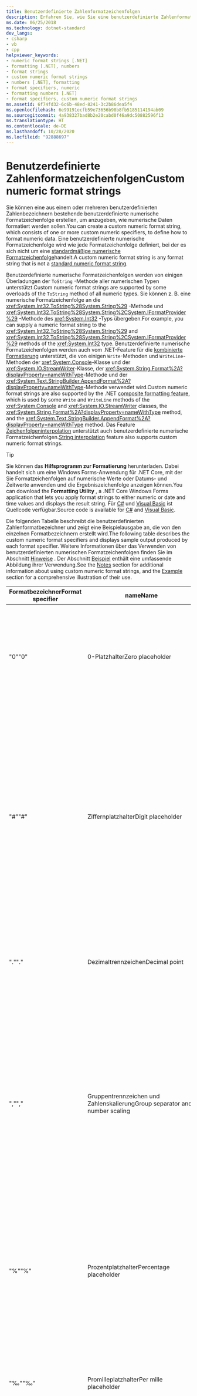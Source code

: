 ```yaml
---
title: Benutzerdefinierte Zahlenformatzeichenfolgen
description: Erfahren Sie, wie Sie eine benutzerdefinierte Zahlenformatzeichenfolge zum Formatieren numerischer Daten in .NET erstellen. Eine benutzerdefinierte Zahlenformatzeichenfolge verfügt über einen oder mehrere benutzerdefinierte numerische Spezifizierer.
ms.date: 06/25/2018
ms.technology: dotnet-standard
dev_langs:
- csharp
- vb
- cpp
helpviewer_keywords:
- numeric format strings [.NET]
- formatting [.NET], numbers
- format strings
- custom numeric format strings
- numbers [.NET], formatting
- format specifiers, numeric
- formatting numbers [.NET]
- format specifiers, custom numeric format strings
ms.assetid: 6f74fd32-6c6b-48ed-8241-3c2b86dea5f4
ms.openlocfilehash: 6e99191ecfb59e73656b98b8fb5185114194ab09
ms.sourcegitcommit: 4a938327bad8b2e20cabd0f46a9dc50882596f13
ms.translationtype: HT
ms.contentlocale: de-DE
ms.lasthandoff: 10/28/2020
ms.locfileid: "92888697"
---
```

# <a name="custom-numeric-format-strings"></a><span data-ttu-id="ec49f-104">Benutzerdefinierte Zahlenformatzeichenfolgen</span><span class="sxs-lookup"><span data-stu-id="ec49f-104">Custom numeric format strings</span></span>

<span data-ttu-id="ec49f-105">Sie können eine aus einem oder mehreren benutzerdefinierten Zahlenbezeichnern bestehende benutzerdefinierte numerische Formatzeichenfolge erstellen, um anzugeben, wie numerische Daten formatiert werden sollen.</span><span class="sxs-lookup"><span data-stu-id="ec49f-105">You can create a custom numeric format string, which consists of one or more custom numeric specifiers, to define how to format numeric data.</span></span> <span data-ttu-id="ec49f-106">Eine benutzerdefinierte numerische Formatzeichenfolge wird wie jede Formatzeichenfolge definiert, bei der es sich nicht um eine [standardmäßige numerische Formatzeichenfolge](standard-numeric-format-strings.md)handelt.</span><span class="sxs-lookup"><span data-stu-id="ec49f-106">A custom numeric format string is any format string that is not a [standard numeric format string](standard-numeric-format-strings.md).</span></span>

<span data-ttu-id="ec49f-107">Benutzerdefinierte numerische Formatzeichenfolgen werden von einigen Überladungen der `ToString` -Methode aller numerischen Typen unterstützt.</span><span class="sxs-lookup"><span data-stu-id="ec49f-107">Custom numeric format strings are supported by some overloads of the `ToString` method of all numeric types.</span></span> <span data-ttu-id="ec49f-108">Sie können z. B. eine numerische Formatzeichenfolge an die <xref:System.Int32.ToString%28System.String%29> -Methode und <xref:System.Int32.ToString%28System.String%2CSystem.IFormatProvider%29> -Methode des <xref:System.Int32> -Typs übergeben.</span><span class="sxs-lookup"><span data-stu-id="ec49f-108">For example, you can supply a numeric format string to the <xref:System.Int32.ToString%28System.String%29> and <xref:System.Int32.ToString%28System.String%2CSystem.IFormatProvider%29> methods of the <xref:System.Int32> type.</span></span> <span data-ttu-id="ec49f-109">Benutzerdefinierte numerische Formatzeichenfolgen werden auch vom .NET-Feature für die [kombinierte Formatierung](composite-formatting.md) unterstützt, die von einigen `Write`-Methoden und `WriteLine`-Methoden der <xref:System.Console>-Klasse und der <xref:System.IO.StreamWriter>-Klasse, der <xref:System.String.Format%2A?displayProperty=nameWithType>-Methode und der <xref:System.Text.StringBuilder.AppendFormat%2A?displayProperty=nameWithType>-Methode verwendet wird.</span><span class="sxs-lookup"><span data-stu-id="ec49f-109">Custom numeric format strings are also supported by the .NET [composite formatting feature](composite-formatting.md), which is used by some `Write` and `WriteLine` methods of the <xref:System.Console> and <xref:System.IO.StreamWriter> classes, the <xref:System.String.Format%2A?displayProperty=nameWithType> method, and the <xref:System.Text.StringBuilder.AppendFormat%2A?displayProperty=nameWithType> method.</span></span> <span data-ttu-id="ec49f-110">Das Feature [Zeichenfolgeninterpolation](../../csharp/language-reference/tokens/interpolated.md) unterstützt auch benutzerdefinierte numerische Formatzeichenfolgen.</span><span class="sxs-lookup"><span data-stu-id="ec49f-110">[String interpolation](../../csharp/language-reference/tokens/interpolated.md) feature also supports custom numeric format strings.</span></span>

> [!TIP]
> <span data-ttu-id="ec49f-111">Sie können das **Hilfsprogramm zur Formatierung** herunterladen. Dabei handelt sich um eine Windows Forms-Anwendung für .NET Core, mit der Sie Formatzeichenfolgen auf numerische Werte oder Datums- und Zeitwerte anwenden und die Ergebniszeichenfolge anzeigen können.</span><span class="sxs-lookup"><span data-stu-id="ec49f-111">You can download the **Formatting Utility** , a .NET Core Windows Forms application that lets you apply format strings to either numeric or date and time values and displays the result string.</span></span> <span data-ttu-id="ec49f-112">Für [C#](/samples/dotnet/samples/windowsforms-formatting-utility-cs) und [Visual Basic](/samples/dotnet/samples/windowsforms-formatting-utility-vb) ist Quellcode verfügbar.</span><span class="sxs-lookup"><span data-stu-id="ec49f-112">Source code is available for [C#](/samples/dotnet/samples/windowsforms-formatting-utility-cs) and [Visual Basic](/samples/dotnet/samples/windowsforms-formatting-utility-vb).</span></span>

<a name="table"></a> <span data-ttu-id="ec49f-113">Die folgenden Tabelle beschreibt die benutzerdefinierten Zahlenformatbezeichner und zeigt eine Beispielausgabe an, die von den einzelnen Formatbezeichnern erstellt wird.</span><span class="sxs-lookup"><span data-stu-id="ec49f-113">The following table describes the custom numeric format specifiers and displays sample output produced by each format specifier.</span></span> <span data-ttu-id="ec49f-114">Weitere Informationen über das Verwenden von benutzerdefinierten numerischen Formatzeichenfolgen finden Sie im Abschnitt [Hinweise](#NotesCustomFormatting) . Der Abschnitt [Beispiel](#example) enthält eine umfassende Abbildung ihrer Verwendung.</span><span class="sxs-lookup"><span data-stu-id="ec49f-114">See the [Notes](#NotesCustomFormatting) section for additional information about using custom numeric format strings, and the [Example](#example) section for a comprehensive illustration of their use.</span></span>

|<span data-ttu-id="ec49f-115">Formatbezeichner</span><span class="sxs-lookup"><span data-stu-id="ec49f-115">Format specifier</span></span>|<span data-ttu-id="ec49f-116">name</span><span class="sxs-lookup"><span data-stu-id="ec49f-116">Name</span></span>|<span data-ttu-id="ec49f-117">Beschreibung</span><span class="sxs-lookup"><span data-stu-id="ec49f-117">Description</span></span>|<span data-ttu-id="ec49f-118">Beispiele</span><span class="sxs-lookup"><span data-stu-id="ec49f-118">Examples</span></span>|
|----------------------|----------|-----------------|--------------|
|<span data-ttu-id="ec49f-119">"0"</span><span class="sxs-lookup"><span data-stu-id="ec49f-119">"0"</span></span>|<span data-ttu-id="ec49f-120">0-Platzhalter</span><span class="sxs-lookup"><span data-stu-id="ec49f-120">Zero placeholder</span></span>|<span data-ttu-id="ec49f-121">Ersetzt die Ziffer 0 ggf. durch eine entsprechende vorhandene Ziffer; andernfalls wird die Ziffer 0 in der Ergebniszeichenfolge angezeigt.</span><span class="sxs-lookup"><span data-stu-id="ec49f-121">Replaces the zero with the corresponding digit if one is present; otherwise, zero appears in the result string.</span></span><br /><br /> <span data-ttu-id="ec49f-122">Weitere Informationen finden Sie unter: [Der benutzerdefinierte Spezifizierer „0“](#Specifier0)</span><span class="sxs-lookup"><span data-stu-id="ec49f-122">More information: [The "0" Custom Specifier](#Specifier0).</span></span>|<span data-ttu-id="ec49f-123">1234.5678 ("00000") -> 01235</span><span class="sxs-lookup"><span data-stu-id="ec49f-123">1234.5678 ("00000") -> 01235</span></span><br /><br /> <span data-ttu-id="ec49f-124">0.45678 ("0.00", en-US) -> 0.46</span><span class="sxs-lookup"><span data-stu-id="ec49f-124">0.45678 ("0.00", en-US) -> 0.46</span></span><br /><br /> <span data-ttu-id="ec49f-125">0.45678 ("0.00", fr-FR) -> 0,46</span><span class="sxs-lookup"><span data-stu-id="ec49f-125">0.45678 ("0.00", fr-FR) -> 0,46</span></span>|
|<span data-ttu-id="ec49f-126">"#"</span><span class="sxs-lookup"><span data-stu-id="ec49f-126">"#"</span></span>|<span data-ttu-id="ec49f-127">Ziffernplatzhalter</span><span class="sxs-lookup"><span data-stu-id="ec49f-127">Digit placeholder</span></span>|<span data-ttu-id="ec49f-128">Ersetzt das "#"-Symbol ggf. durch eine entsprechende vorhandene Ziffer; andernfalls wird keine Ziffer in der Ergebniszeichenfolge angezeigt.</span><span class="sxs-lookup"><span data-stu-id="ec49f-128">Replaces the "#" symbol with the corresponding digit if one is present; otherwise, no digit appears in the result string.</span></span><br /><br /> <span data-ttu-id="ec49f-129">Beachten Sie, dass keine Ziffer in der Ergebniszeichenfolge angezeigt wird, wenn die entsprechende Ziffer in der Eingabezeichenfolge eine nicht signifikante 0 ist.</span><span class="sxs-lookup"><span data-stu-id="ec49f-129">Note that no digit appears in the result string if the corresponding digit in the input string is a non-significant 0.</span></span> <span data-ttu-id="ec49f-130">Zum Beispiel: 0003 ("####") -> 3.</span><span class="sxs-lookup"><span data-stu-id="ec49f-130">For example, 0003 ("####") -> 3.</span></span><br /><br /> <span data-ttu-id="ec49f-131">Weitere Informationen finden Sie unter: [Der benutzerdefinierte Spezifizierer „#“](#SpecifierD)</span><span class="sxs-lookup"><span data-stu-id="ec49f-131">More information: [The "#" Custom Specifier](#SpecifierD).</span></span>|<span data-ttu-id="ec49f-132">1234.5678 ("#####") -> 1235</span><span class="sxs-lookup"><span data-stu-id="ec49f-132">1234.5678 ("#####") -> 1235</span></span><br /><br /> <span data-ttu-id="ec49f-133">0.45678 ("#.##", en-US) -> .46</span><span class="sxs-lookup"><span data-stu-id="ec49f-133">0.45678 ("#.##", en-US) -> .46</span></span><br /><br /> <span data-ttu-id="ec49f-134">0.45678 ("#.##", fr-FR) -> ,46</span><span class="sxs-lookup"><span data-stu-id="ec49f-134">0.45678 ("#.##", fr-FR) -> ,46</span></span>|
|<span data-ttu-id="ec49f-135">"."</span><span class="sxs-lookup"><span data-stu-id="ec49f-135">"."</span></span>|<span data-ttu-id="ec49f-136">Dezimaltrennzeichen</span><span class="sxs-lookup"><span data-stu-id="ec49f-136">Decimal point</span></span>|<span data-ttu-id="ec49f-137">Bestimmt die Position des Dezimaltrennzeichens in der Ergebniszeichenfolge.</span><span class="sxs-lookup"><span data-stu-id="ec49f-137">Determines the location of the decimal separator in the result string.</span></span><br /><br /> <span data-ttu-id="ec49f-138">Weitere Informationen finden Sie unter: [Der benutzerdefinierte Bezeichner "."](#SpecifierPt).</span><span class="sxs-lookup"><span data-stu-id="ec49f-138">More information: [The "." Custom Specifier](#SpecifierPt).</span></span>|<span data-ttu-id="ec49f-139">0.45678 ("0.00", en-US) -> 0.46</span><span class="sxs-lookup"><span data-stu-id="ec49f-139">0.45678 ("0.00", en-US) -> 0.46</span></span><br /><br /> <span data-ttu-id="ec49f-140">0.45678 ("0.00", fr-FR) -> 0,46</span><span class="sxs-lookup"><span data-stu-id="ec49f-140">0.45678 ("0.00", fr-FR) -> 0,46</span></span>|
|<span data-ttu-id="ec49f-141">","</span><span class="sxs-lookup"><span data-stu-id="ec49f-141">","</span></span>|<span data-ttu-id="ec49f-142">Gruppentrennzeichen und Zahlenskalierung</span><span class="sxs-lookup"><span data-stu-id="ec49f-142">Group separator and number scaling</span></span>|<span data-ttu-id="ec49f-143">Das Zeichen wird sowohl als Bezeichner für Gruppentrennzeichen als auch als Bezeichner für Zahlenskalierung verwendet.</span><span class="sxs-lookup"><span data-stu-id="ec49f-143">Serves as both a group separator and a number scaling specifier.</span></span> <span data-ttu-id="ec49f-144">Bei einer Verwendung als Bezeichner für Gruppentrennzeichen wird ein lokalisiertes Trennzeichen zwischen die einzelnen Gruppen eingefügt.</span><span class="sxs-lookup"><span data-stu-id="ec49f-144">As a group separator, it inserts a localized group separator character between each group.</span></span> <span data-ttu-id="ec49f-145">Bei einer Verwendung als Bezeichner für Zahlenskalierung wird eine Zahl für jedes angegebene Zeichen durch 1000 geteilt.</span><span class="sxs-lookup"><span data-stu-id="ec49f-145">As a number scaling specifier, it divides a number by 1000 for each comma specified.</span></span><br /><br /> <span data-ttu-id="ec49f-146">Weitere Informationen finden Sie unter: [Der benutzerdefinierte Spezifizierer „,“](#SpecifierTh)</span><span class="sxs-lookup"><span data-stu-id="ec49f-146">More information: [The "," Custom Specifier](#SpecifierTh).</span></span>|<span data-ttu-id="ec49f-147">Bezeichner für Gruppentrennzeichen:</span><span class="sxs-lookup"><span data-stu-id="ec49f-147">Group separator specifier:</span></span><br /><br /> <span data-ttu-id="ec49f-148">2147483647 ("##,#", en-US) -> 2,147,483,647</span><span class="sxs-lookup"><span data-stu-id="ec49f-148">2147483647 ("##,#", en-US) -> 2,147,483,647</span></span><br /><br /> <span data-ttu-id="ec49f-149">2147483647 ("##,#", es-ES) -> 2.147.483.647</span><span class="sxs-lookup"><span data-stu-id="ec49f-149">2147483647 ("##,#", es-ES) -> 2.147.483.647</span></span><br /><br /> <span data-ttu-id="ec49f-150">Bezeichner für Zahlenskalierung:</span><span class="sxs-lookup"><span data-stu-id="ec49f-150">Scaling specifier:</span></span><br /><br /> <span data-ttu-id="ec49f-151">2147483647 ("#,#,,", en-US) -> 2,147</span><span class="sxs-lookup"><span data-stu-id="ec49f-151">2147483647 ("#,#,,", en-US) -> 2,147</span></span><br /><br /> <span data-ttu-id="ec49f-152">2147483647 ("#,#,,", es-ES) -> 2.147</span><span class="sxs-lookup"><span data-stu-id="ec49f-152">2147483647 ("#,#,,", es-ES) -> 2.147</span></span>|
|<span data-ttu-id="ec49f-153">"%"</span><span class="sxs-lookup"><span data-stu-id="ec49f-153">"%"</span></span>|<span data-ttu-id="ec49f-154">Prozentplatzhalter</span><span class="sxs-lookup"><span data-stu-id="ec49f-154">Percentage placeholder</span></span>|<span data-ttu-id="ec49f-155">Multipliziert eine Zahl mit 100 und fügt ein lokalisiertes Prozentsymbol in die Ergebniszeichenfolge ein.</span><span class="sxs-lookup"><span data-stu-id="ec49f-155">Multiplies a number by 100 and inserts a localized percentage symbol in the result string.</span></span><br /><br /> <span data-ttu-id="ec49f-156">Weitere Informationen finden Sie unter: [Der benutzerdefinierte Spezifizierer „%“](#SpecifierPct)</span><span class="sxs-lookup"><span data-stu-id="ec49f-156">More information: [The "%" Custom Specifier](#SpecifierPct).</span></span>|<span data-ttu-id="ec49f-157">0.3697 ("%#0.00", en-US) -> %36.97</span><span class="sxs-lookup"><span data-stu-id="ec49f-157">0.3697 ("%#0.00", en-US) -> %36.97</span></span><br /><br /> <span data-ttu-id="ec49f-158">0.3697 ("%#0.00", el-GR) -> %36,97</span><span class="sxs-lookup"><span data-stu-id="ec49f-158">0.3697 ("%#0.00", el-GR) -> %36,97</span></span><br /><br /> <span data-ttu-id="ec49f-159">0.3697 ("##.0 %", en-US) -> 37.0 %</span><span class="sxs-lookup"><span data-stu-id="ec49f-159">0.3697 ("##.0 %", en-US) -> 37.0 %</span></span><br /><br /> <span data-ttu-id="ec49f-160">0.3697 ("##.0 %", el-GR) -> 37,0 %</span><span class="sxs-lookup"><span data-stu-id="ec49f-160">0.3697 ("##.0 %", el-GR) -> 37,0 %</span></span>|
|<span data-ttu-id="ec49f-161">"‰"</span><span class="sxs-lookup"><span data-stu-id="ec49f-161">"‰"</span></span>|<span data-ttu-id="ec49f-162">Promilleplatzhalter</span><span class="sxs-lookup"><span data-stu-id="ec49f-162">Per mille placeholder</span></span>|<span data-ttu-id="ec49f-163">Multipliziert eine Zahl mit 1000 und fügt ein lokalisiertes Promillesymbol in die Ergebniszeichenfolge ein.</span><span class="sxs-lookup"><span data-stu-id="ec49f-163">Multiplies a number by 1000 and inserts a localized per mille symbol in the result string.</span></span><br /><br /> <span data-ttu-id="ec49f-164">Weitere Informationen finden Sie unter: [Der benutzerdefinierte Spezifizierer „‰“](#SpecifierPerMille)</span><span class="sxs-lookup"><span data-stu-id="ec49f-164">More information: [The "‰" Custom Specifier](#SpecifierPerMille).</span></span>|<span data-ttu-id="ec49f-165">0.03697 ("#0.00‰", en-US) -> 36.97‰</span><span class="sxs-lookup"><span data-stu-id="ec49f-165">0.03697 ("#0.00‰", en-US) -> 36.97‰</span></span><br /><br /> <span data-ttu-id="ec49f-166">0.03697 ("#0.00‰", ru-RU) -> 36,97‰</span><span class="sxs-lookup"><span data-stu-id="ec49f-166">0.03697 ("#0.00‰", ru-RU) -> 36,97‰</span></span>|
|<span data-ttu-id="ec49f-167">"E0"</span><span class="sxs-lookup"><span data-stu-id="ec49f-167">"E0"</span></span><br /><br /> <span data-ttu-id="ec49f-168">"E+0"</span><span class="sxs-lookup"><span data-stu-id="ec49f-168">"E+0"</span></span><br /><br /> <span data-ttu-id="ec49f-169">"E-0"</span><span class="sxs-lookup"><span data-stu-id="ec49f-169">"E-0"</span></span><br /><br /> <span data-ttu-id="ec49f-170">"E0"</span><span class="sxs-lookup"><span data-stu-id="ec49f-170">"e0"</span></span><br /><br /> <span data-ttu-id="ec49f-171">"E+0"</span><span class="sxs-lookup"><span data-stu-id="ec49f-171">"e+0"</span></span><br /><br /> <span data-ttu-id="ec49f-172">"E-0"</span><span class="sxs-lookup"><span data-stu-id="ec49f-172">"e-0"</span></span>|<span data-ttu-id="ec49f-173">Exponentialschreibweise</span><span class="sxs-lookup"><span data-stu-id="ec49f-173">Exponential notation</span></span>|<span data-ttu-id="ec49f-174">Formatiert das Ergebnis mit der Exponentialschreibweise, wenn mindestens einmal 0 (null) darauf folgt.</span><span class="sxs-lookup"><span data-stu-id="ec49f-174">If followed by at least one 0 (zero), formats the result using exponential notation.</span></span> <span data-ttu-id="ec49f-175">Die Groß- oder Kleinschreibung ("E" oder "e") gibt die Schreibweise des Symbols für den Exponenten in der Ergebniszeichenfolge an.</span><span class="sxs-lookup"><span data-stu-id="ec49f-175">The case of "E" or "e" indicates the case of the exponent symbol in the result string.</span></span> <span data-ttu-id="ec49f-176">Die Anzahl der Nullen, die auf das Zeichen "E" oder auf das Zeichen "e" folgen, bestimmt die Mindestanzahl der Ziffern im Exponenten.</span><span class="sxs-lookup"><span data-stu-id="ec49f-176">The number of zeros following the "E" or "e" character determines the minimum number of digits in the exponent.</span></span> <span data-ttu-id="ec49f-177">Ein Pluszeichen (+) gibt an, dass dem Exponenten immer ein Vorzeichen vorausgeht.</span><span class="sxs-lookup"><span data-stu-id="ec49f-177">A plus sign (+) indicates that a sign character always precedes the exponent.</span></span> <span data-ttu-id="ec49f-178">Ein Minuszeichen (-) gibt an, dass nur negativen Exponenten ein Vorzeichen vorausgeht.</span><span class="sxs-lookup"><span data-stu-id="ec49f-178">A minus sign (-) indicates that a sign character precedes only negative exponents.</span></span><br /><br /> <span data-ttu-id="ec49f-179">Weitere Informationen finden Sie unter: [Die benutzerdefinierten Spezifizierer „E“ und „e“](#SpecifierExponent)</span><span class="sxs-lookup"><span data-stu-id="ec49f-179">More information: [The "E" and "e" Custom Specifiers](#SpecifierExponent).</span></span>|<span data-ttu-id="ec49f-180">987654 ("#0.0e0") -> 98.8e4</span><span class="sxs-lookup"><span data-stu-id="ec49f-180">987654 ("#0.0e0") -> 98.8e4</span></span><br /><br /> <span data-ttu-id="ec49f-181">1503.92311 ("0.0##e+00") -> 1.504e+03</span><span class="sxs-lookup"><span data-stu-id="ec49f-181">1503.92311 ("0.0##e+00") -> 1.504e+03</span></span><br /><br /> <span data-ttu-id="ec49f-182">1.8901385E-16 ("0.0e+00") -> 1.9e-16</span><span class="sxs-lookup"><span data-stu-id="ec49f-182">1.8901385E-16 ("0.0e+00") -> 1.9e-16</span></span>|
|<span data-ttu-id="ec49f-183">"\\"</span><span class="sxs-lookup"><span data-stu-id="ec49f-183">"\\"</span></span>|<span data-ttu-id="ec49f-184">Escapezeichen</span><span class="sxs-lookup"><span data-stu-id="ec49f-184">Escape character</span></span>|<span data-ttu-id="ec49f-185">Das Zeichen, das auf das Escapezeichen folgt, wird als Literal und nicht als benutzerdefinierter Formatbezeichner interpretiert.</span><span class="sxs-lookup"><span data-stu-id="ec49f-185">Causes the next character to be interpreted as a literal rather than as a custom format specifier.</span></span><br /><br /> <span data-ttu-id="ec49f-186">Weitere Informationen finden Sie unter: [Das Escapezeichen „\\“](#SpecifierEscape)</span><span class="sxs-lookup"><span data-stu-id="ec49f-186">More information: [The "\\" Escape Character](#SpecifierEscape).</span></span>|<span data-ttu-id="ec49f-187">987654 ("\\###00\\#") -> #987654#</span><span class="sxs-lookup"><span data-stu-id="ec49f-187">987654 ("\\###00\\#") -> #987654#</span></span>|
|<span data-ttu-id="ec49f-188">' *Zeichenfolge* '</span><span class="sxs-lookup"><span data-stu-id="ec49f-188">' *string* '</span></span><br /><br /> <span data-ttu-id="ec49f-189">" *Zeichenfolge* "</span><span class="sxs-lookup"><span data-stu-id="ec49f-189">" *string* "</span></span>|<span data-ttu-id="ec49f-190">Zeichenfolgenliteraltrennzeichen</span><span class="sxs-lookup"><span data-stu-id="ec49f-190">Literal string delimiter</span></span>|<span data-ttu-id="ec49f-191">Gibt an, dass die eingeschlossenen Zeichen unverändert in die Ergebniszeichenfolge kopiert werden sollen.</span><span class="sxs-lookup"><span data-stu-id="ec49f-191">Indicates that the enclosed characters should be copied to the result string unchanged.</span></span><br/><br/><span data-ttu-id="ec49f-192">Weitere Informationen finden Sie unter: [Zeichenliterale](#character-literals)</span><span class="sxs-lookup"><span data-stu-id="ec49f-192">More information: [Character literals](#character-literals).</span></span>|<span data-ttu-id="ec49f-193">68 ("#' Grad'") > 68 Grad</span><span class="sxs-lookup"><span data-stu-id="ec49f-193">68 ("# 'degrees'") -> 68 degrees</span></span><br /><br /> <span data-ttu-id="ec49f-194">68 ("#' Grad'") -> 68 Grad</span><span class="sxs-lookup"><span data-stu-id="ec49f-194">68 ("#' degrees'") -> 68 degrees</span></span>|
|<span data-ttu-id="ec49f-195">;</span><span class="sxs-lookup"><span data-stu-id="ec49f-195">;</span></span>|<span data-ttu-id="ec49f-196">Abschnittstrennzeichen</span><span class="sxs-lookup"><span data-stu-id="ec49f-196">Section separator</span></span>|<span data-ttu-id="ec49f-197">Definiert Abschnitte mit separaten Formatzeichenfolgen für positive und negative Zahlen sowie Nullen.</span><span class="sxs-lookup"><span data-stu-id="ec49f-197">Defines sections with separate format strings for positive, negative, and zero numbers.</span></span><br /><br /> <span data-ttu-id="ec49f-198">Weitere Informationen finden Sie unter: [Das Abschnittstrennzeichen „;“](#SectionSeparator)</span><span class="sxs-lookup"><span data-stu-id="ec49f-198">More information: [The ";" Section Separator](#SectionSeparator).</span></span>|<span data-ttu-id="ec49f-199">12.345 ("#0.0#;(#0.0#);-\0-") -> 12.35</span><span class="sxs-lookup"><span data-stu-id="ec49f-199">12.345 ("#0.0#;(#0.0#);-\0-") -> 12.35</span></span><br /><br /> <span data-ttu-id="ec49f-200">0 ("#0.0#;(#0.0#);-\0-") -> -0-</span><span class="sxs-lookup"><span data-stu-id="ec49f-200">0 ("#0.0#;(#0.0#);-\0-") -> -0-</span></span><br /><br /> <span data-ttu-id="ec49f-201">-12.345 ("#0.0#;(#0.0#);-\0-") -> (12.35)</span><span class="sxs-lookup"><span data-stu-id="ec49f-201">-12.345 ("#0.0#;(#0.0#);-\0-") -> (12.35)</span></span><br /><br /> <span data-ttu-id="ec49f-202">12.345 ("#0.0#;(#0.0#)") -> 12.35</span><span class="sxs-lookup"><span data-stu-id="ec49f-202">12.345 ("#0.0#;(#0.0#)") -> 12.35</span></span><br /><br /> <span data-ttu-id="ec49f-203">0 ("#0.0#;(#0.0#)") -> 0.0</span><span class="sxs-lookup"><span data-stu-id="ec49f-203">0 ("#0.0#;(#0.0#)") -> 0.0</span></span><br /><br /> <span data-ttu-id="ec49f-204">-12.345 ("#0.0#;(#0.0#)") -> (12.35)</span><span class="sxs-lookup"><span data-stu-id="ec49f-204">-12.345 ("#0.0#;(#0.0#)") -> (12.35)</span></span>|
|<span data-ttu-id="ec49f-205">Andere</span><span class="sxs-lookup"><span data-stu-id="ec49f-205">Other</span></span>|<span data-ttu-id="ec49f-206">Alle anderen Zeichen</span><span class="sxs-lookup"><span data-stu-id="ec49f-206">All other characters</span></span>|<span data-ttu-id="ec49f-207">Das Zeichen wird unverändert in die Ergebniszeichenfolge kopiert.</span><span class="sxs-lookup"><span data-stu-id="ec49f-207">The character is copied to the result string unchanged.</span></span><br/><br/><span data-ttu-id="ec49f-208">Weitere Informationen finden Sie unter: [Zeichenliterale](#character-literals)</span><span class="sxs-lookup"><span data-stu-id="ec49f-208">More information: [Character literals](#character-literals).</span></span>|<span data-ttu-id="ec49f-209">68 ("# °") -> 68 °</span><span class="sxs-lookup"><span data-stu-id="ec49f-209">68 ("# °") -> 68 °</span></span>|

<span data-ttu-id="ec49f-210">Die folgenden Abschnitte enthalten ausführliche Informationen zu den einzelnen benutzerdefinierten Zahlenformatbezeichnern.</span><span class="sxs-lookup"><span data-stu-id="ec49f-210">The following sections provide detailed information about each of the custom numeric format specifiers.</span></span>

[!INCLUDE[C# interactive-note](~/includes/csharp-interactive-partial-note.md)]

<a name="Specifier0"></a>

## <a name="the-0-custom-specifier"></a><span data-ttu-id="ec49f-211">Der benutzerdefinierte Bezeichner „0“</span><span class="sxs-lookup"><span data-stu-id="ec49f-211">The "0" custom specifier</span></span>

<span data-ttu-id="ec49f-212">Der benutzerdefinierte Formatbezeichner "0" dient als 0-Platzhalterzeichen.</span><span class="sxs-lookup"><span data-stu-id="ec49f-212">The "0" custom format specifier serves as a zero-placeholder symbol.</span></span> <span data-ttu-id="ec49f-213">Wenn der zu formatierende Wert über eine Ziffer an der Stelle verfügt, an der die Ziffer 0 in der Formatzeichenfolge steht, wird diese Ziffer in die Ergebniszeichenfolge kopiert; andernfalls erscheint die Ziffer 0 in der Ergebniszeichenfolge.</span><span class="sxs-lookup"><span data-stu-id="ec49f-213">If the value that is being formatted has a digit in the position where the zero appears in the format string, that digit is copied to the result string; otherwise, a zero appears in the result string.</span></span> <span data-ttu-id="ec49f-214">Die Positionen der Ziffer 0, die am weitesten links vor dem Dezimaltrennzeichen steht, und die Position der Ziffer 0, die am weitesten rechts hinter dem Dezimaltrennzeichen steht, bestimmen den Bereich der Ziffern, die immer in der Ergebniszeichenfolge enthalten sind.</span><span class="sxs-lookup"><span data-stu-id="ec49f-214">The position of the leftmost zero before the decimal point and the rightmost zero after the decimal point determines the range of digits that are always present in the result string.</span></span>

<span data-ttu-id="ec49f-215">Mit dem Bezeichner "00" wird der Wert immer auf die direkt dem Dezimaltrennzeichen vorausgehende Zahl aufgerundet.</span><span class="sxs-lookup"><span data-stu-id="ec49f-215">The "00" specifier causes the value to be rounded to the nearest digit preceding the decimal, where rounding away from zero is always used.</span></span> <span data-ttu-id="ec49f-216">Eine Formatierung des Werts 34.5 mit "00" ergibt z. B. den Wert 35.</span><span class="sxs-lookup"><span data-stu-id="ec49f-216">For example, formatting 34.5 with "00" would result in the value 35.</span></span>

<span data-ttu-id="ec49f-217">Im folgenden Beispiel werden mehrere Werte angezeigt, die mit benutzerdefinierten Formatzeichenfolgen formatiert werden, in denen 0-Platzhalter enthalten sind.</span><span class="sxs-lookup"><span data-stu-id="ec49f-217">The following example displays several values that are formatted by using custom format strings that include zero placeholders.</span></span>

[!code-cpp[Formatting.Numeric.Custom#1](../../../samples/snippets/cpp/VS_Snippets_CLR/formatting.numeric.custom/cpp/custom.cpp#1)]
[!code-csharp[Formatting.Numeric.Custom#1](../../../samples/snippets/csharp/VS_Snippets_CLR/formatting.numeric.custom/cs/custom.cs#1)]
[!code-vb[Formatting.Numeric.Custom#1](../../../samples/snippets/visualbasic/VS_Snippets_CLR/formatting.numeric.custom/vb/Custom.vb#1)]

[<span data-ttu-id="ec49f-218">Zurück zur Tabelle</span><span class="sxs-lookup"><span data-stu-id="ec49f-218">Back to table</span></span>](#table)

<a name="SpecifierD"></a>

## <a name="the--custom-specifier"></a><span data-ttu-id="ec49f-219">Der benutzerdefinierte Bezeichner „#“</span><span class="sxs-lookup"><span data-stu-id="ec49f-219">The "#" custom specifier</span></span>

<span data-ttu-id="ec49f-220">Der benutzerdefinierte Bezeichner "#" dient als Platzhaltersymbol für Ziffern.</span><span class="sxs-lookup"><span data-stu-id="ec49f-220">The "#" custom format specifier serves as a digit-placeholder symbol.</span></span> <span data-ttu-id="ec49f-221">Wenn der zu formatierende Wert über eine Ziffer an der Stelle verfügt, an der das "#"-Symbol in der Formatzeichenfolge steht, wird diese Ziffer in die Ergebniszeichenfolge kopiert.</span><span class="sxs-lookup"><span data-stu-id="ec49f-221">If the value that is being formatted has a digit in the position where the "#" symbol appears in the format string, that digit is copied to the result string.</span></span> <span data-ttu-id="ec49f-222">Andernfalls wird an dieser Position nichts in der Ergebniszeichenfolge gespeichert.</span><span class="sxs-lookup"><span data-stu-id="ec49f-222">Otherwise, nothing is stored in that position in the result string.</span></span>

<span data-ttu-id="ec49f-223">Beachten Sie, dass dieser Bezeichner nie die Ziffer 0 anzeigt, wenn es sich nicht um eine signifikante Ziffer handelt, auch wenn die Ziffer 0 die einzige Ziffer in der Zeichenfolge ist.</span><span class="sxs-lookup"><span data-stu-id="ec49f-223">Note that this specifier never displays a zero that is not a significant digit, even if zero is the only digit in the string.</span></span> <span data-ttu-id="ec49f-224">Die Ziffer 0 wird nur angezeigt, wenn es sich um eine signifikante Ziffer in der angezeigten Zahl handelt.</span><span class="sxs-lookup"><span data-stu-id="ec49f-224">It will display zero only if it is a significant digit in the number that is being displayed.</span></span>

<span data-ttu-id="ec49f-225">Mit der Formatzeichenfolge "##" wird der Wert immer auf die direkt dem Dezimaltrennzeichen vorausgehende Zahl aufgerundet.</span><span class="sxs-lookup"><span data-stu-id="ec49f-225">The "##" format string causes the value to be rounded to the nearest digit preceding the decimal, where rounding away from zero is always used.</span></span> <span data-ttu-id="ec49f-226">Eine Formatierung des Werts 34.5 mit "##" ergibt z. B. den Wert 35.</span><span class="sxs-lookup"><span data-stu-id="ec49f-226">For example, formatting 34.5 with "##" would result in the value 35.</span></span>

<span data-ttu-id="ec49f-227">Im folgenden Beispiel werden mehrere Werte angezeigt, die mit benutzerdefinierten Formatzeichenfolgen formatiert werden, in denen Ziffernplatzhalter enthalten sind.</span><span class="sxs-lookup"><span data-stu-id="ec49f-227">The following example displays several values that are formatted by using custom format strings that include digit placeholders.</span></span>

[!code-cpp[Formatting.Numeric.Custom#2](../../../samples/snippets/cpp/VS_Snippets_CLR/formatting.numeric.custom/cpp/custom.cpp#2)]
[!code-csharp[Formatting.Numeric.Custom#2](../../../samples/snippets/csharp/VS_Snippets_CLR/formatting.numeric.custom/cs/custom.cs#2)]
[!code-vb[Formatting.Numeric.Custom#2](../../../samples/snippets/visualbasic/VS_Snippets_CLR/formatting.numeric.custom/vb/Custom.vb#2)]

<span data-ttu-id="ec49f-228">Verwenden Sie das Feature für die [zusammengesetzte Formatierung](composite-formatting.md) , und geben Sie eine Feldbreite an, wie im folgenden Beispiel veranschaulicht, um eine Ergebniszeichenfolge zurückzugeben, in der fehlende Ziffern oder führende Nullen durch Leerzeichen ersetzt werden.</span><span class="sxs-lookup"><span data-stu-id="ec49f-228">To return a result string in which absent digits or leading zeroes are replaced by spaces, use the [composite formatting feature](composite-formatting.md) and specify a field width, as the following example illustrates.</span></span>

[!code-cpp[Formatting.Numeric.Custom#12](../../../samples/snippets/cpp/VS_Snippets_CLR/formatting.numeric.custom/cpp/SpaceOrDigit1.cpp#12)]
[!code-csharp[Formatting.Numeric.Custom#12](../../../samples/snippets/csharp/VS_Snippets_CLR/formatting.numeric.custom/cs/SpaceOrDigit1.cs#12)]
[!code-vb[Formatting.Numeric.Custom#12](../../../samples/snippets/visualbasic/VS_Snippets_CLR/formatting.numeric.custom/vb/SpaceOrDigit1.vb#12)]

[<span data-ttu-id="ec49f-229">Zurück zur Tabelle</span><span class="sxs-lookup"><span data-stu-id="ec49f-229">Back to table</span></span>](#table)

<a name="SpecifierPt"></a>

## <a name="the--custom-specifier"></a><span data-ttu-id="ec49f-230">Der benutzerdefinierte Bezeichner „.“</span><span class="sxs-lookup"><span data-stu-id="ec49f-230">The "." custom specifier</span></span>

<span data-ttu-id="ec49f-231">Der benutzerdefinierte Formatbezeichner "." fügt ein lokalisiertes Dezimaltrennzeichen in die Ergebniszeichenfolge ein.</span><span class="sxs-lookup"><span data-stu-id="ec49f-231">The "." custom format specifier inserts a localized decimal separator into the result string.</span></span> <span data-ttu-id="ec49f-232">Der erste Punkt in der Formatzeichenfolge bestimmt die Position des Dezimaltrennzeichens im formatierten Wert; alle weiteren Punkte werden ignoriert.</span><span class="sxs-lookup"><span data-stu-id="ec49f-232">The first period in the format string determines the location of the decimal separator in the formatted value; any additional periods are ignored.</span></span>

<span data-ttu-id="ec49f-233">Das Zeichen, das als Dezimaltrennzeichen in der Ergebniszeichenfolge verwendet wird, wird von der <xref:System.Globalization.NumberFormatInfo.NumberDecimalSeparator%2A> -Eigenschaft des <xref:System.Globalization.NumberFormatInfo> -Objekts festgelegt, das die Formatierung steuert; es muss nicht immer ein Punkt sein.</span><span class="sxs-lookup"><span data-stu-id="ec49f-233">The character that is used as the decimal separator in the result string is not always a period; it is determined by the <xref:System.Globalization.NumberFormatInfo.NumberDecimalSeparator%2A> property of the <xref:System.Globalization.NumberFormatInfo> object that controls formatting.</span></span>

<span data-ttu-id="ec49f-234">Im folgenden Beispiel wird der "."-Formatbezeichner verwendet, um die Position des Dezimalzeichens in mehreren Ergebniszeichenfolgeketten zu definieren.</span><span class="sxs-lookup"><span data-stu-id="ec49f-234">The following example uses the "." format specifier to define the location of the decimal point in several result strings.</span></span>

[!code-cpp[Formatting.Numeric.Custom#3](../../../samples/snippets/cpp/VS_Snippets_CLR/formatting.numeric.custom/cpp/custom.cpp#3)]
[!code-csharp[Formatting.Numeric.Custom#3](../../../samples/snippets/csharp/VS_Snippets_CLR/formatting.numeric.custom/cs/custom.cs#3)]
[!code-vb[Formatting.Numeric.Custom#3](../../../samples/snippets/visualbasic/VS_Snippets_CLR/formatting.numeric.custom/vb/Custom.vb#3)]

[<span data-ttu-id="ec49f-235">Zurück zur Tabelle</span><span class="sxs-lookup"><span data-stu-id="ec49f-235">Back to table</span></span>](#table)

<a name="SpecifierTh"></a>

## <a name="the--custom-specifier"></a><span data-ttu-id="ec49f-236">Der benutzerdefinierte Bezeichner „,“</span><span class="sxs-lookup"><span data-stu-id="ec49f-236">The "," custom specifier</span></span>

<span data-ttu-id="ec49f-237">Das Zeichen "," dient sowohl als Bezeichner für Gruppentrennzeichen als auch als Bezeichner für Zahlenskalierung.</span><span class="sxs-lookup"><span data-stu-id="ec49f-237">The "," character serves as both a group separator and a number scaling specifier.</span></span>

- <span data-ttu-id="ec49f-238">Gruppentrennzeichen: Wenn mindestens ein Komma zwischen zwei Ziffernplatzhaltern (0 oder #) angegeben ist, das die ganzzahligen Ziffern einer Zahl formatiert, wird zwischen jeder Zahlengruppe im ganzzahligen Teil der Ausgabe ein Gruppentrennzeichen eingefügt.</span><span class="sxs-lookup"><span data-stu-id="ec49f-238">Group separator: If one or more commas are specified between two digit placeholders (0 or #) that format the integral digits of a number, a group separator character is inserted between each number group in the integral part of the output.</span></span>

  <span data-ttu-id="ec49f-239">Die <xref:System.Globalization.NumberFormatInfo.NumberGroupSeparator%2A> -Eigenschaft und die <xref:System.Globalization.NumberFormatInfo.NumberGroupSizes%2A> -Eigenschaft des aktuellen <xref:System.Globalization.NumberFormatInfo> -Objekts bestimmen das als Zahlengruppentrennzeichen verwendete Zeichen und die Größe der einzelnen Zahlengruppen.</span><span class="sxs-lookup"><span data-stu-id="ec49f-239">The <xref:System.Globalization.NumberFormatInfo.NumberGroupSeparator%2A> and <xref:System.Globalization.NumberFormatInfo.NumberGroupSizes%2A> properties of the current <xref:System.Globalization.NumberFormatInfo> object determine the character used as the number group separator and the size of each number group.</span></span> <span data-ttu-id="ec49f-240">Wenn z. B. zum Formatieren der Zahl 1000 die Zeichenfolge "#,#" und die invariante Kultur verwendet werden, lautet die Ausgabe "1,000".</span><span class="sxs-lookup"><span data-stu-id="ec49f-240">For example, if the string "#,#" and the invariant culture are used to format the number 1000, the output is "1,000".</span></span>

- <span data-ttu-id="ec49f-241">Zahlenskalierungsspezifizierer: Wenn direkt links neben dem expliziten oder impliziten Dezimaltrennzeichen mindestens ein Komma angegeben wird, wird die zu formatierende Zahl bei jedem Vorkommen eines Kommas durch 1000 dividiert.</span><span class="sxs-lookup"><span data-stu-id="ec49f-241">Number scaling specifier: If one or more commas are specified immediately to the left of the explicit or implicit decimal point, the number to be formatted is divided by 1000 for each comma.</span></span> <span data-ttu-id="ec49f-242">Wenn z. B. zum Formatieren der Zahl 100 Millionen die Zeichenfolge "0,," verwendet wird, lautet die Ausgabe "100".</span><span class="sxs-lookup"><span data-stu-id="ec49f-242">For example, if the string "0,," is used to format the number 100 million, the output is "100".</span></span>

<span data-ttu-id="ec49f-243">Sie können in der gleichen Formatzeichenfolge sowohl Bezeichner für Gruppentrennzeichen als auch für Zahlenskalierung verwenden.</span><span class="sxs-lookup"><span data-stu-id="ec49f-243">You can use group separator and number scaling specifiers in the same format string.</span></span> <span data-ttu-id="ec49f-244">Wenn z. B. zum Formatieren der Zahl 1 Milliarde die Zeichenfolge "#,0,," und die invariante Kultur verwendet werden, lautet die Ausgabe "1,000".</span><span class="sxs-lookup"><span data-stu-id="ec49f-244">For example, if the string "#,0,," and the invariant culture are used to format the number one billion, the output is "1,000".</span></span>

<span data-ttu-id="ec49f-245">Im folgenden Beispiel wird die Verwendung des Kommas als Gruppentrennzeichen veranschaulicht.</span><span class="sxs-lookup"><span data-stu-id="ec49f-245">The following example illustrates the use of the comma as a group separator.</span></span>

[!code-cpp[Formatting.Numeric.Custom#4](../../../samples/snippets/cpp/VS_Snippets_CLR/formatting.numeric.custom/cpp/custom.cpp#4)]
[!code-csharp[Formatting.Numeric.Custom#4](../../../samples/snippets/csharp/VS_Snippets_CLR/formatting.numeric.custom/cs/custom.cs#4)]
[!code-vb[Formatting.Numeric.Custom#4](../../../samples/snippets/visualbasic/VS_Snippets_CLR/formatting.numeric.custom/vb/Custom.vb#4)]

<span data-ttu-id="ec49f-246">Das folgende Beispiel veranschaulicht der Verwendung des Kommas als Bezeichner für die Zahlenskalierung.</span><span class="sxs-lookup"><span data-stu-id="ec49f-246">The following example illustrates the use of the comma as a specifier for number scaling.</span></span>

[!code-cpp[Formatting.Numeric.Custom#5](../../../samples/snippets/cpp/VS_Snippets_CLR/formatting.numeric.custom/cpp/custom.cpp#5)]
[!code-csharp[Formatting.Numeric.Custom#5](../../../samples/snippets/csharp/VS_Snippets_CLR/formatting.numeric.custom/cs/custom.cs#5)]
[!code-vb[Formatting.Numeric.Custom#5](../../../samples/snippets/visualbasic/VS_Snippets_CLR/formatting.numeric.custom/vb/Custom.vb#5)]

[<span data-ttu-id="ec49f-247">Zurück zur Tabelle</span><span class="sxs-lookup"><span data-stu-id="ec49f-247">Back to table</span></span>](#table)

<a name="SpecifierPct"></a>

## <a name="the--custom-specifier"></a><span data-ttu-id="ec49f-248">Der benutzerdefinierte Bezeichner „%“</span><span class="sxs-lookup"><span data-stu-id="ec49f-248">The "%" custom specifier</span></span>

<span data-ttu-id="ec49f-249">Wenn eine Formatzeichenfolge ein Prozentzeichen (%) enthält, wird die Zahl vor dem Formatieren mit 100 multipliziert.</span><span class="sxs-lookup"><span data-stu-id="ec49f-249">A percent sign (%) in a format string causes a number to be multiplied by 100 before it is formatted.</span></span> <span data-ttu-id="ec49f-250">Das lokalisierte Prozentzeichen wird in der Zahl an der Stelle eingefügt, an der % in der Formatzeichenfolge steht.</span><span class="sxs-lookup"><span data-stu-id="ec49f-250">The localized percent symbol is inserted in the number at the location where the % appears in the format string.</span></span> <span data-ttu-id="ec49f-251">Das verwendete Prozentzeichen wird von der <xref:System.Globalization.NumberFormatInfo.PercentSymbol%2A> -Eigenschaft des aktuellen <xref:System.Globalization.NumberFormatInfo> -Objekts definiert.</span><span class="sxs-lookup"><span data-stu-id="ec49f-251">The percent character used is defined by the <xref:System.Globalization.NumberFormatInfo.PercentSymbol%2A> property of the current <xref:System.Globalization.NumberFormatInfo> object.</span></span>

<span data-ttu-id="ec49f-252">Im folgenden Beispiel werden mehrere benutzerdefinierte Formatzeichenfolgen definiert, in denen der benutzerdefinierte Bezeichner "%" enthalten ist.</span><span class="sxs-lookup"><span data-stu-id="ec49f-252">The following example defines several custom format strings that include the "%" custom specifier.</span></span>

[!code-cpp[Formatting.Numeric.Custom#6](../../../samples/snippets/cpp/VS_Snippets_CLR/formatting.numeric.custom/cpp/custom.cpp#6)]
[!code-csharp[Formatting.Numeric.Custom#6](../../../samples/snippets/csharp/VS_Snippets_CLR/formatting.numeric.custom/cs/custom.cs#6)]
[!code-vb[Formatting.Numeric.Custom#6](../../../samples/snippets/visualbasic/VS_Snippets_CLR/formatting.numeric.custom/vb/Custom.vb#6)]

[<span data-ttu-id="ec49f-253">Zurück zur Tabelle</span><span class="sxs-lookup"><span data-stu-id="ec49f-253">Back to table</span></span>](#table)

<a name="SpecifierPerMille"></a>

## <a name="the--custom-specifier"></a><span data-ttu-id="ec49f-254">Der benutzerdefinierte Bezeichner „‰“</span><span class="sxs-lookup"><span data-stu-id="ec49f-254">The "‰" custom specifier</span></span>

<span data-ttu-id="ec49f-255">Wenn eine Formatzeichenfolge ein Promillezeichen (‰ oder \u2030) enthält, wird die Zahl vor dem Formatieren mit 1.000 multipliziert.</span><span class="sxs-lookup"><span data-stu-id="ec49f-255">A per mille character (‰ or \u2030) in a format string causes a number to be multiplied by 1000 before it is formatted.</span></span> <span data-ttu-id="ec49f-256">Das entsprechende Promillesymbol wird in der Rückgabezeichenfolge an der Stelle eingefügt, an der das Symbol ‰ in der Formatzeichenfolge steht.</span><span class="sxs-lookup"><span data-stu-id="ec49f-256">The appropriate per mille symbol is inserted in the returned string at the location where the ‰ symbol appears in the format string.</span></span> <span data-ttu-id="ec49f-257">Das verwendete Promillezeichen wird von der <xref:System.Globalization.NumberFormatInfo.PerMilleSymbol%2A?displayProperty=nameWithType> -Eigenschaft des Objekts definiert, das kulturspezifische Formatierungsinformationen zur Verfügung stellt.</span><span class="sxs-lookup"><span data-stu-id="ec49f-257">The per mille character used is defined by the <xref:System.Globalization.NumberFormatInfo.PerMilleSymbol%2A?displayProperty=nameWithType> property of the object that provides culture-specific formatting information.</span></span>

<span data-ttu-id="ec49f-258">Im folgenden Beispiel wird eine benutzerdefinierte Formatzeichenfolge mit dem benutzerdefinierten Bezeichner "‰" definiert.</span><span class="sxs-lookup"><span data-stu-id="ec49f-258">The following example defines a custom format string that includes the "‰" custom specifier.</span></span>

[!code-cpp[Formatting.Numeric.Custom#9](../../../samples/snippets/cpp/VS_Snippets_CLR/formatting.numeric.custom/cpp/custom.cpp#9)]
[!code-csharp[Formatting.Numeric.Custom#9](../../../samples/snippets/csharp/VS_Snippets_CLR/formatting.numeric.custom/cs/custom.cs#9)]
[!code-vb[Formatting.Numeric.Custom#9](../../../samples/snippets/visualbasic/VS_Snippets_CLR/formatting.numeric.custom/vb/Custom.vb#9)]

[<span data-ttu-id="ec49f-259">Zurück zur Tabelle</span><span class="sxs-lookup"><span data-stu-id="ec49f-259">Back to table</span></span>](#table)

<a name="SpecifierExponent"></a>

## <a name="the-e-and-e-custom-specifiers"></a><span data-ttu-id="ec49f-260">Die benutzerdefinierten Bezeichner „E“ und „e“</span><span class="sxs-lookup"><span data-stu-id="ec49f-260">The "E" and "e" custom specifiers</span></span>

<span data-ttu-id="ec49f-261">Wenn die Formatzeichenfolge die Zeichenfolge "E", "E+", "E-", "e", "e+" oder "e-" enthält und direkt danach mindestens einmal die Ziffer 0, wird die Zahl mit der wissenschaftlichen Notation formatiert und ein "E" bzw. "e" zwischen der Zahl und dem Exponenten eingefügt.</span><span class="sxs-lookup"><span data-stu-id="ec49f-261">If any of the strings "E", "E+", "E-", "e", "e+", or "e-" are present in the format string and are followed immediately by at least one zero, the number is formatted by using scientific notation with an "E" or "e" inserted between the number and the exponent.</span></span> <span data-ttu-id="ec49f-262">Die Anzahl der Nullen nach dem Bezeichner für die wissenschaftliche Notation bestimmt die Mindestanzahl der Ziffern, die für den Exponenten ausgegeben werden.</span><span class="sxs-lookup"><span data-stu-id="ec49f-262">The number of zeros following the scientific notation indicator determines the minimum number of digits to output for the exponent.</span></span> <span data-ttu-id="ec49f-263">Das "E+"-Format und das "e+"-Format geben an, dass immer ein Vorzeichen (Plus oder Minus) vor dem Exponenten steht.</span><span class="sxs-lookup"><span data-stu-id="ec49f-263">The "E+" and "e+" formats indicate that a plus sign or minus sign should always precede the exponent.</span></span> <span data-ttu-id="ec49f-264">Die Formate "E", "E-", "e" oder "e-" geben an, dass nur vor negativen Exponenten ein Vorzeichen steht.</span><span class="sxs-lookup"><span data-stu-id="ec49f-264">The "E", "E-", "e", or "e-" formats indicate that a sign character should precede only negative exponents.</span></span>

<span data-ttu-id="ec49f-265">Im folgenden Beispiel werden mehrere numerische Werte mit den Bezeichnern für die wissenschaftliche Notation formatiert.</span><span class="sxs-lookup"><span data-stu-id="ec49f-265">The following example formats several numeric values using the specifiers for scientific notation.</span></span>

[!code-cpp[Formatting.Numeric.Custom#7](../../../samples/snippets/cpp/VS_Snippets_CLR/formatting.numeric.custom/cpp/custom.cpp#7)]
[!code-csharp[Formatting.Numeric.Custom#7](../../../samples/snippets/csharp/VS_Snippets_CLR/formatting.numeric.custom/cs/custom.cs#7)]
[!code-vb[Formatting.Numeric.Custom#7](../../../samples/snippets/visualbasic/VS_Snippets_CLR/formatting.numeric.custom/vb/Custom.vb#7)]

[<span data-ttu-id="ec49f-266">Zurück zur Tabelle</span><span class="sxs-lookup"><span data-stu-id="ec49f-266">Back to table</span></span>](#table)

<a name="SpecifierEscape"></a>

## <a name="the--escape-character"></a><span data-ttu-id="ec49f-267">Das Escapezeichen \\</span><span class="sxs-lookup"><span data-stu-id="ec49f-267">The "\\" escape character</span></span>

<span data-ttu-id="ec49f-268">Die Symbole "#", "0", ".", ",", "%" und "‰" in einer Formatzeichenfolge werden als Formatbezeichner und nicht als Literalzeichen interpretiert.</span><span class="sxs-lookup"><span data-stu-id="ec49f-268">The "#", "0", ".", ",", "%", and "‰" symbols in a format string are interpreted as format specifiers rather than as literal characters.</span></span> <span data-ttu-id="ec49f-269">Je nach Position in einer benutzerdefinierten Formatzeichenfolge können das Zeichen "E" bzw. "e" und die Symbole "+" und "-" auch als Formatbezeichner interpretiert werden.</span><span class="sxs-lookup"><span data-stu-id="ec49f-269">Depending on their position in a custom format string, the uppercase and lowercase "E" as well as the + and - symbols may also be interpreted as format specifiers.</span></span>

<span data-ttu-id="ec49f-270">Um zu verhindern, dass ein Zeichen als Formatbezeichner interpretiert wird, können Sie einen umgekehrten Schrägstrich als Escapezeichen voranstellen.</span><span class="sxs-lookup"><span data-stu-id="ec49f-270">To prevent a character from being interpreted as a format specifier, you can precede it with a backslash, which is the escape character.</span></span> <span data-ttu-id="ec49f-271">Das Escapezeichen gibt an, dass das folgende Zeichen ein Zeichenliteral ist, das unverändert in der Ergebniszeichenfolge enthalten sein soll.</span><span class="sxs-lookup"><span data-stu-id="ec49f-271">The escape character signifies that the following character is a character literal that should be included in the result string unchanged.</span></span>

<span data-ttu-id="ec49f-272">Um einen umgekehrten Schrägstrich in eine Ergebniszeichenfolge einzuschließen, müssen Sie diesen mit einem weiteren umgekehrten Schrägstrich versehen, der als Escapezeichen dient (`\\`).</span><span class="sxs-lookup"><span data-stu-id="ec49f-272">To include a backslash in a result string, you must escape it with another backslash (`\\`).</span></span>

> [!NOTE]
> <span data-ttu-id="ec49f-273">Einige Compiler, z. B. C++- und C#-Compiler, interpretieren möglicherweise auch einen einzelnen umgekehrten Schrägstrich als Escapezeichen.</span><span class="sxs-lookup"><span data-stu-id="ec49f-273">Some compilers, such as the C++ and C# compilers, may also interpret a single backslash character as an escape character.</span></span> <span data-ttu-id="ec49f-274">Um sicherzustellen, dass eine Zeichenfolge bei der Formatierung ordnungsgemäß interpretiert wird, können Sie der Zeichenfolge in C# das Literalzeichen für wörtliche Zeichenfolgen (@-Zeichen) voranstellen, oder Sie können jedem umgekehrten Schrägstrich in C# und C++ einen weiteren umgekehrten Schrägstrich voranstellen.</span><span class="sxs-lookup"><span data-stu-id="ec49f-274">To ensure that a string is interpreted correctly when formatting, you can use the verbatim string literal character (the @ character) before the string in C#, or add another backslash character before each backslash in C# and C++.</span></span> <span data-ttu-id="ec49f-275">Beide Verfahren werden im folgenden C#-Codebeispiel veranschaulicht.</span><span class="sxs-lookup"><span data-stu-id="ec49f-275">The following C# example illustrates both approaches.</span></span>

<span data-ttu-id="ec49f-276">Im folgenden Beispiel wird das Escapezeichen verwendet, um zu verhindern, dass der Formatierungsvorgang die Zeichen „#“, „0“ und „\\“ als Escapezeichen oder als Formatspezifizierer interpretiert.</span><span class="sxs-lookup"><span data-stu-id="ec49f-276">The following example uses the escape character to prevent the formatting operation from interpreting the "#", "0", and "\\" characters as either escape characters or format specifiers.</span></span> <span data-ttu-id="ec49f-277">In den C#-Beispielen wird ein zusätzlicher umgekehrter Schrägstrich verwendet, um sicherzustellen, dass ein umgekehrter Schrägstrich als Literalzeichen interpretiert wird.</span><span class="sxs-lookup"><span data-stu-id="ec49f-277">The C# examples uses an additional backslash to ensure that a backslash is interpreted as a literal character.</span></span>

[!code-cpp[Formatting.Numeric.Custom#11](../../../samples/snippets/cpp/VS_Snippets_CLR/formatting.numeric.custom/cpp/escape1.cpp#11)]
[!code-csharp-interactive[Formatting.Numeric.Custom#11](../../../samples/snippets/csharp/VS_Snippets_CLR/formatting.numeric.custom/cs/escape1.cs#11)]
[!code-vb[Formatting.Numeric.Custom#11](../../../samples/snippets/visualbasic/VS_Snippets_CLR/formatting.numeric.custom/vb/escape1.vb#11)]

[<span data-ttu-id="ec49f-278">Zurück zur Tabelle</span><span class="sxs-lookup"><span data-stu-id="ec49f-278">Back to table</span></span>](#table)

<a name="SectionSeparator"></a>

## <a name="the--section-separator"></a><span data-ttu-id="ec49f-279">Das Abschnittstrennzeichen „;“</span><span class="sxs-lookup"><span data-stu-id="ec49f-279">The ";" section separator</span></span>

<span data-ttu-id="ec49f-280">Das Semikolon (;) ist ein bedingter Formatbezeichner, der Zahlen unterschiedlich formatiert, je nachdem, ob sein Wert positiv, negativ oder 0 (null) ist.</span><span class="sxs-lookup"><span data-stu-id="ec49f-280">The semicolon (;) is a conditional format specifier that applies different formatting to a number depending on whether its value is positive, negative, or zero.</span></span> <span data-ttu-id="ec49f-281">Dafür kann eine benutzerdefinierte Formatzeichenfolge bis zu drei durch Semikolons getrennte Abschnitte enthalten.</span><span class="sxs-lookup"><span data-stu-id="ec49f-281">To produce this behavior, a custom format string can contain up to three sections separated by semicolons.</span></span> <span data-ttu-id="ec49f-282">Diese Abschnitte werden in der folgenden Tabelle beschrieben.</span><span class="sxs-lookup"><span data-stu-id="ec49f-282">These sections are described in the following table.</span></span>

|<span data-ttu-id="ec49f-283">Anzahl der Abschnitte</span><span class="sxs-lookup"><span data-stu-id="ec49f-283">Number of sections</span></span>|<span data-ttu-id="ec49f-284">Beschreibung</span><span class="sxs-lookup"><span data-stu-id="ec49f-284">Description</span></span>|
|------------------------|-----------------|
|<span data-ttu-id="ec49f-285">Ein Abschnitt</span><span class="sxs-lookup"><span data-stu-id="ec49f-285">One section</span></span>|<span data-ttu-id="ec49f-286">Die Formatzeichenfolge gilt für alle Werte.</span><span class="sxs-lookup"><span data-stu-id="ec49f-286">The format string applies to all values.</span></span>|
|<span data-ttu-id="ec49f-287">Zwei Abschnitte</span><span class="sxs-lookup"><span data-stu-id="ec49f-287">Two sections</span></span>|<span data-ttu-id="ec49f-288">Der erste Abschnitt gilt für positive Werte und Nullen, der zweite Abschnitt für negative Werte.</span><span class="sxs-lookup"><span data-stu-id="ec49f-288">The first section applies to positive values and zeros, and the second section applies to negative values.</span></span><br /><br /> <span data-ttu-id="ec49f-289">Wenn die zu formatierende Zahl negativ ist, aber nach dem Runden entsprechend dem Format im zweiten Abschnitt 0 ist, wird die resultierende 0 entsprechend dem ersten Abschnitt formatiert.</span><span class="sxs-lookup"><span data-stu-id="ec49f-289">If the number to be formatted is negative, but becomes zero after rounding according to the format in the second section, the resulting zero is formatted according to the first section.</span></span>|
|<span data-ttu-id="ec49f-290">Drei Abschnitte</span><span class="sxs-lookup"><span data-stu-id="ec49f-290">Three sections</span></span>|<span data-ttu-id="ec49f-291">Der erste Abschnitt gilt für positive Werte, der zweite Abschnitt für negative Werte und der dritte Abschnitt für Nullen.</span><span class="sxs-lookup"><span data-stu-id="ec49f-291">The first section applies to positive values, the second section applies to negative values, and the third section applies to zeros.</span></span><br /><br /> <span data-ttu-id="ec49f-292">Wenn der zweite Abschnitt leer ist (zwischen den Semikolons wird nichts angegeben), wird der erste Abschnitt auf alle Werte angewendet, die nicht 0 (null) sind.</span><span class="sxs-lookup"><span data-stu-id="ec49f-292">The second section can be left empty (by having nothing between the semicolons), in which case the first section applies to all nonzero values.</span></span><br /><br /> <span data-ttu-id="ec49f-293">Wenn die zu formatierende Zahl nicht 0 ist, aber nach dem Runden entsprechend dem Format im ersten oder im zweiten Abschnitt 0 ist, wird die resultierende 0 entsprechend dem dritten Abschnitt formatiert.</span><span class="sxs-lookup"><span data-stu-id="ec49f-293">If the number to be formatted is nonzero, but becomes zero after rounding according to the format in the first or second section, the resulting zero is formatted according to the third section.</span></span>|

<span data-ttu-id="ec49f-294">Abschnittstrennzeichen ignorieren alle bereits vorhandenen Formatierungen für Zahlen, wenn der letzte Wert formatiert wird.</span><span class="sxs-lookup"><span data-stu-id="ec49f-294">Section separators ignore any preexisting formatting associated with a number when the final value is formatted.</span></span> <span data-ttu-id="ec49f-295">Negative Werte werden z. B. immer ohne Minuszeichen angezeigt, wenn Abschnittstrennzeichen verwendet werden.</span><span class="sxs-lookup"><span data-stu-id="ec49f-295">For example, negative values are always displayed without a minus sign when section separators are used.</span></span> <span data-ttu-id="ec49f-296">Wenn der letzte formatierte Wert ein Minuszeichen aufweisen soll, muss das Minuszeichen explizit als Teil des benutzerdefinierten Formatbezeichners aufgenommen werden.</span><span class="sxs-lookup"><span data-stu-id="ec49f-296">If you want the final formatted value to have a minus sign, you should explicitly include the minus sign as part of the custom format specifier.</span></span>

<span data-ttu-id="ec49f-297">Im folgenden Beispiel wird der Formatbezeichner ";" verwendet, um positive und negative Zahlen sowie Nullen unterschiedlich zu formatieren.</span><span class="sxs-lookup"><span data-stu-id="ec49f-297">The following example uses the ";" format specifier to format positive, negative, and zero numbers differently.</span></span>

[!code-cpp[Formatting.Numeric.Custom#8](../../../samples/snippets/cpp/VS_Snippets_CLR/formatting.numeric.custom/cpp/custom.cpp#8)]
[!code-csharp-interactive[Formatting.Numeric.Custom#8](../../../samples/snippets/csharp/VS_Snippets_CLR/formatting.numeric.custom/cs/custom.cs#8)]
[!code-vb[Formatting.Numeric.Custom#8](../../../samples/snippets/visualbasic/VS_Snippets_CLR/formatting.numeric.custom/vb/Custom.vb#8)]

[<span data-ttu-id="ec49f-298">Zurück zur Tabelle</span><span class="sxs-lookup"><span data-stu-id="ec49f-298">Back to table</span></span>](#table)

## <a name="character-literals"></a><span data-ttu-id="ec49f-299">Zeichenliterale</span><span class="sxs-lookup"><span data-stu-id="ec49f-299">Character literals</span></span>

<span data-ttu-id="ec49f-300">Formatbezeichner, die in einer benutzerdefinierten numerischen Formatzeichenfolge auftreten, werden immer als Formatierungszeichen, nicht als Literalzeichen interpretiert.</span><span class="sxs-lookup"><span data-stu-id="ec49f-300">Format specifiers that appear in a custom numeric format string are always interpreted as formatting characters and never as literal characters.</span></span> <span data-ttu-id="ec49f-301">Dies beinhaltet die folgenden Zeichen:</span><span class="sxs-lookup"><span data-stu-id="ec49f-301">This includes the following characters:</span></span>

- [<span data-ttu-id="ec49f-302">0</span><span class="sxs-lookup"><span data-stu-id="ec49f-302">0</span></span>](#Specifier0)
- [\#](#SpecifierD)
- [%](#SpecifierPct)
- [<span data-ttu-id="ec49f-303">‰</span><span class="sxs-lookup"><span data-stu-id="ec49f-303">‰</span></span>](#SpecifierPerMille)
- <span data-ttu-id="ec49f-304">'</span><span class="sxs-lookup"><span data-stu-id="ec49f-304">'</span></span>
- [\\](#SpecifierEscape)
- [<span data-ttu-id="ec49f-305">.</span><span class="sxs-lookup"><span data-stu-id="ec49f-305">.</span></span>](#SpecifierPt)
- [<span data-ttu-id="ec49f-306">,</span><span class="sxs-lookup"><span data-stu-id="ec49f-306">,</span></span>](#SpecifierTh)
- <span data-ttu-id="ec49f-307">[E oder e](#SpecifierExponent), je nach Position in der Formatzeichenfolge.</span><span class="sxs-lookup"><span data-stu-id="ec49f-307">[E or e](#SpecifierExponent), depending on its position in the format string.</span></span>

<span data-ttu-id="ec49f-308">Alle anderen Zeichen werden immer als Zeichenliterale interpretiert und bei einem Formatierungsvorgang unverändert in die Ergebniszeichenfolge übernommen.</span><span class="sxs-lookup"><span data-stu-id="ec49f-308">All other characters are always interpreted as character literals and, in a formatting operation, are included in the result string unchanged.</span></span>  <span data-ttu-id="ec49f-309">In einem Analysevorgang müssen die Zeichen exakt den Zeichen in der Eingabezeichenfolge entsprechen, beim Vergleich wird die Groß- und Kleinschreibung beachtet.</span><span class="sxs-lookup"><span data-stu-id="ec49f-309">In a parsing operation, they must match the characters in the input string exactly; the comparison is case-sensitive.</span></span>

<span data-ttu-id="ec49f-310">In folgendem Beispiel wird eine häufige Verwendung von Literalzeicheneinheiten (in diesem Fall Tausender) veranschaulicht:</span><span class="sxs-lookup"><span data-stu-id="ec49f-310">The following example illustrates one common use of literal character units (in this case, thousands):</span></span>

[!code-csharp-interactive[literal characters](~/samples/snippets/csharp/VS_Snippets_CLR/formatting.numeric.custom/literal2.cs#1)]
[!code-vb[literal characters](~/samples/snippets/visualbasic/VS_Snippets_CLR/formatting.numeric.custom/literal2.vb#1)]

<span data-ttu-id="ec49f-311">Es gibt zwei Möglichkeiten, um anzugeben, dass Zeichen nicht als Formatierungszeichen, sondern als Literalzeichen interpretiert werden sollen, damit sie in eine Ergebniszeichenfolge eingeschlossen oder in einer Eingabezeichenfolge erfolgreich analysiert werden können:</span><span class="sxs-lookup"><span data-stu-id="ec49f-311">There are two ways to indicate that characters are to be interpreted as literal characters and not as formatting characters, so that they can be included in a result string or successfully parsed in an input string:</span></span>

- <span data-ttu-id="ec49f-312">Durch Versehen eines Formatierungszeichens mit Escapezeichen.</span><span class="sxs-lookup"><span data-stu-id="ec49f-312">By escaping a formatting character.</span></span> <span data-ttu-id="ec49f-313">Weitere Informationen finden Sie unter [Das Escapezeichen \\](#SpecifierEscape).</span><span class="sxs-lookup"><span data-stu-id="ec49f-313">For more information, see [The "\\" escape character](#SpecifierEscape).</span></span>

- <span data-ttu-id="ec49f-314">Durch Einschließen der gesamten Literalzeichenfolge in Apostrophe.</span><span class="sxs-lookup"><span data-stu-id="ec49f-314">By enclosing the entire literal string in quotation apostrophes.</span></span>

<span data-ttu-id="ec49f-315">In folgendem Beispiel werden beide Ansätze verwendet, um reservierte Zeichen in eine benutzerdefinierte numerische Formatzeichenfolge einzufügen.</span><span class="sxs-lookup"><span data-stu-id="ec49f-315">The following example uses both approaches to include reserved characters in a custom numeric format string.</span></span>

[!code-csharp-interactive[including reserved characters](~/samples/snippets/csharp/VS_Snippets_CLR/formatting.numeric.custom/literal1.cs#1)]
[!code-vb[including reserved characters](~/samples/snippets/visualbasic/VS_Snippets_CLR/formatting.numeric.custom/literal1.vb#1)]

<a name="NotesCustomFormatting"></a>

## <a name="notes"></a><span data-ttu-id="ec49f-316">Hinweise</span><span class="sxs-lookup"><span data-stu-id="ec49f-316">Notes</span></span>

### <a name="floating-point-infinities-and-nan"></a><span data-ttu-id="ec49f-317">Unendlichkeiten und NaN bei Gleitkommawerten</span><span class="sxs-lookup"><span data-stu-id="ec49f-317">Floating-Point infinities and NaN</span></span>

<span data-ttu-id="ec49f-318">Wenn der Wert eines <xref:System.Single> -Gleitkommatyps oder eines <xref:System.Double> -Gleitkommatyps positiv unendlich, negativ unendlich oder keine Zahl (Not a Number, NaN) ist, handelt es sich bei der formatierten Zeichenfolge unabhängig von der Formatzeichenfolge um den Wert der entsprechenden <xref:System.Globalization.NumberFormatInfo.PositiveInfinitySymbol%2A>-Eigenschaft, <xref:System.Globalization.NumberFormatInfo.NegativeInfinitySymbol%2A>-Eigenschaft oder <xref:System.Globalization.NumberFormatInfo.NaNSymbol%2A> -Eigenschaft, die durch das derzeit gültige <xref:System.Globalization.NumberFormatInfo> -Objekt angegeben wird.</span><span class="sxs-lookup"><span data-stu-id="ec49f-318">Regardless of the format string, if the value of a <xref:System.Single> or <xref:System.Double> floating-point type is positive infinity, negative infinity, or not a number (NaN), the formatted string is the value of the respective <xref:System.Globalization.NumberFormatInfo.PositiveInfinitySymbol%2A>, <xref:System.Globalization.NumberFormatInfo.NegativeInfinitySymbol%2A>, or <xref:System.Globalization.NumberFormatInfo.NaNSymbol%2A> property specified by the currently applicable <xref:System.Globalization.NumberFormatInfo> object.</span></span>

### <a name="control-panel-settings"></a><span data-ttu-id="ec49f-319">Einstellungen der Systemsteuerung</span><span class="sxs-lookup"><span data-stu-id="ec49f-319">Control Panel settings</span></span>

<span data-ttu-id="ec49f-320">Die Einstellungen der **Regions- und Sprachoptionen** in der Systemsteuerung beeinflussen die durch einen Formatierungsvorgang erstellte Ergebniszeichenfolge.</span><span class="sxs-lookup"><span data-stu-id="ec49f-320">The settings in the **Regional and Language Options** item in Control Panel influence the result string produced by a formatting operation.</span></span> <span data-ttu-id="ec49f-321">Mithilfe dieser Einstellungen wird das <xref:System.Globalization.NumberFormatInfo> -Objekt initialisiert, das der aktuellen Threadkultur zugeordnet ist. Diese wiederum stellt die Werte zur Steuerung der Formatierung bereit.</span><span class="sxs-lookup"><span data-stu-id="ec49f-321">Those settings are used to initialize the <xref:System.Globalization.NumberFormatInfo> object associated with the current thread culture, and the current thread culture provides values used to govern formatting.</span></span> <span data-ttu-id="ec49f-322">Auf Computern mit anderen Einstellungen werden andere Ergebniszeichenfolgen generiert.</span><span class="sxs-lookup"><span data-stu-id="ec49f-322">Computers that use different settings generate different result strings.</span></span>

<span data-ttu-id="ec49f-323">Wenn der <xref:System.Globalization.CultureInfo.%23ctor%28System.String%29> -Constructor verwendet wird, um ein neues <xref:System.Globalization.CultureInfo> -Objekt zu instanziieren, das dieselbe Kultur repräsentiert wie die aktuelle Systemkultur, werden darüber hinaus alle Anpassungen, die über die Einstellung **Regions- und Sprachoptionen** in der Systemsteuerung eingerichtet werden, auf das neue <xref:System.Globalization.CultureInfo> -Objekt angewendet.</span><span class="sxs-lookup"><span data-stu-id="ec49f-323">In addition, if you use the <xref:System.Globalization.CultureInfo.%23ctor%28System.String%29> constructor to instantiate a new <xref:System.Globalization.CultureInfo> object that represents the same culture as the current system culture, any customizations established by the **Regional and Language Options** item in Control Panel will be applied to the new <xref:System.Globalization.CultureInfo> object.</span></span> <span data-ttu-id="ec49f-324">Sie können den <xref:System.Globalization.CultureInfo.%23ctor%28System.String%2CSystem.Boolean%29> -Konstruktor verwenden, um ein <xref:System.Globalization.CultureInfo> -Objekt zu erstellen, das die Anpassungen eines Systems nicht wiedergibt.</span><span class="sxs-lookup"><span data-stu-id="ec49f-324">You can use the <xref:System.Globalization.CultureInfo.%23ctor%28System.String%2CSystem.Boolean%29> constructor to create a <xref:System.Globalization.CultureInfo> object that does not reflect a system's customizations.</span></span>

### <a name="rounding-and-fixed-point-format-strings"></a><span data-ttu-id="ec49f-325">Rundung bei Formatzeichenfolgen mit Festkomma</span><span class="sxs-lookup"><span data-stu-id="ec49f-325">Rounding and fixed-point format strings</span></span>

<span data-ttu-id="ec49f-326">Bei Formatzeichenfolgen mit Festkomma (d. h. Formatzeichenfolgen, die keine Zeichen im wissenschaftlichen Notationsformat enthalten) werden die Zahlen auf die Anzahl von Dezimalstellen gerundet, die rechts neben dem Dezimaltrennzeichen als Ziffernplatzhalter vorhanden sind.</span><span class="sxs-lookup"><span data-stu-id="ec49f-326">For fixed-point format strings (that is, format strings that do not contain scientific notation format characters), numbers are rounded to as many decimal places as there are digit placeholders to the right of the decimal point.</span></span> <span data-ttu-id="ec49f-327">Wenn die Formatzeichenfolge kein Dezimaltrennzeichen enthält, wird die Zahl auf die nächste ganze Zahl gerundet.</span><span class="sxs-lookup"><span data-stu-id="ec49f-327">If the format string does not contain a decimal point, the number is rounded to the nearest integer.</span></span> <span data-ttu-id="ec49f-328">Wenn die Zahl über mehr Ziffern verfügt, als Ziffernplatzhalter links neben dem Dezimaltrennzeichen stehen, werden die zusätzlichen Ziffern direkt vor dem ersten Ziffernplatzhalter in die Ergebniszeichenfolge kopiert.</span><span class="sxs-lookup"><span data-stu-id="ec49f-328">If the number has more digits than there are digit placeholders to the left of the decimal point, the extra digits are copied to the result string immediately before the first digit placeholder.</span></span>

[<span data-ttu-id="ec49f-329">Zurück zur Tabelle</span><span class="sxs-lookup"><span data-stu-id="ec49f-329">Back to table</span></span>](#table)

<a name="example"></a>

## <a name="example"></a><span data-ttu-id="ec49f-330">Beispiel</span><span class="sxs-lookup"><span data-stu-id="ec49f-330">Example</span></span>

<span data-ttu-id="ec49f-331">Im folgenden Beispiel werden zwei benutzerdefinierte numerische Formatzeichenfolgen veranschaulicht.</span><span class="sxs-lookup"><span data-stu-id="ec49f-331">The following example demonstrates two custom numeric format strings.</span></span> <span data-ttu-id="ec49f-332">In beiden Fällen werden die numerischen Daten durch einen Ziffernplatzhalter (`#`) angezeigt. Alle anderen Zeichen werden in die Ergebniszeichenfolge kopiert.</span><span class="sxs-lookup"><span data-stu-id="ec49f-332">In both cases, the digit placeholder (`#`) displays the numeric data, and all other characters are copied to the result string.</span></span>

[!code-cpp[Formatting.Numeric.Custom#10](../../../samples/snippets/cpp/VS_Snippets_CLR/formatting.numeric.custom/cpp/example1.cpp#10)]
[!code-csharp-interactive[Formatting.Numeric.Custom#10](../../../samples/snippets/csharp/VS_Snippets_CLR/formatting.numeric.custom/cs/example1.cs#10)]
[!code-vb[Formatting.Numeric.Custom#10](../../../samples/snippets/visualbasic/VS_Snippets_CLR/formatting.numeric.custom/vb/example1.vb#10)]

[<span data-ttu-id="ec49f-333">Zurück zur Tabelle</span><span class="sxs-lookup"><span data-stu-id="ec49f-333">Back to table</span></span>](#table)

## <a name="see-also"></a><span data-ttu-id="ec49f-334">Siehe auch</span><span class="sxs-lookup"><span data-stu-id="ec49f-334">See also</span></span>

- <xref:System.Globalization.NumberFormatInfo?displayProperty=nameWithType>
- [<span data-ttu-id="ec49f-335">Formatierung von Typen</span><span class="sxs-lookup"><span data-stu-id="ec49f-335">Formatting Types</span></span>](formatting-types.md)
- [<span data-ttu-id="ec49f-336">Standardmäßige Zahlenformatzeichenfolgen</span><span class="sxs-lookup"><span data-stu-id="ec49f-336">Standard Numeric Format Strings</span></span>](standard-numeric-format-strings.md)
- [<span data-ttu-id="ec49f-337">How to: Auffüllen einer Zahl mit führenden Nullen</span><span class="sxs-lookup"><span data-stu-id="ec49f-337">How to: Pad a Number with Leading Zeros</span></span>](how-to-pad-a-number-with-leading-zeros.md)
- [<span data-ttu-id="ec49f-338">Beispiel: .NET Core-Hilfsprogramm zur Formatierung von WinForms (C#)</span><span class="sxs-lookup"><span data-stu-id="ec49f-338">Sample: .NET Core WinForms Formatting Utility (C#)</span></span>](/samples/dotnet/samples/windowsforms-formatting-utility-cs)
- [<span data-ttu-id="ec49f-339">Beispiel: .NET Core-Hilfsprogramm zur Formatierung von WinForms (Visual Basic)</span><span class="sxs-lookup"><span data-stu-id="ec49f-339">Sample: .NET Core WinForms Formatting Utility (Visual Basic)</span></span>](/samples/dotnet/samples/windowsforms-formatting-utility-vb)
